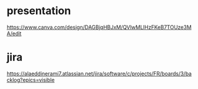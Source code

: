 # presentation
https://www.canva.com/design/DAGBjqHBJxM/QVlwMLIHzFKeB7TOUze3MA/edit

# jira
https://alaeddinerami7.atlassian.net/jira/software/c/projects/FR/boards/3/backlog?epics=visible